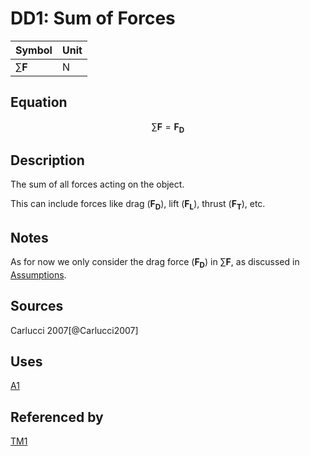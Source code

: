 # DD1: Sum of Forces

| Symbol | Unit |
| --- | --- |
| $\sum\mathbf{F}$ | $\text{N}$ |

## Equation
$$
\sum\mathbf{F} = \mathbf{F_D}
$$

## Description
The sum of all forces acting on the object.

This can include forces like drag ($\mathbf{F_D}$), lift ($\mathbf{F_L}$), thrust ($\mathbf{F_T}$), etc.

## Notes
As for now we only consider the drag force ($\mathbf{F_D}$) in $\sum\mathbf{F}$, as discussed in [Assumptions](../assumptions.md).

## Sources
Carlucci 2007[@Carlucci2007]

## Uses
[A1](../assumptions.md#a1)

## Referenced by
[TM1](../theoretical-models/TM1.md)